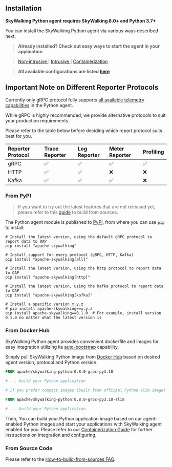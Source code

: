 ## Installation

**SkyWalking Python agent requires SkyWalking 8.0+ and Python 3.7+**

You can install the SkyWalking Python agent via various ways described next.

> **Already installed? Check out easy ways to start the agent in your application**

> [Non-intrusive <Recommended>](CLI.md) | [Intrusive <minimal>](Intrusive.md) | [Containerization](Container.md) 

> **All available configurations are listed [here](Configuration.md)**

## Important Note on Different Reporter Protocols

Currently only gRPC protocol fully supports [all available telemetry capabilities](../../README.md#capabilities) in the Python agent.

While gRPC is highly recommended, we provide alternative protocols to suit your production requirements.

Please refer to the table below before deciding which report protocol suits best for you.

| Reporter Protocol | Trace Reporter | Log Reporter | Meter Reporter | Profiling | 
|:------------------|:---------------|:-------------|:---------------|:----------|
| gRPC              | ✅              | ✅            | ✅              | ✅         |                
| HTTP              | ✅              | ✅            | ❌              | ❌         |                 
| Kafka             | ✅              | ✅            | ✅              | ❌         |     

### From PyPI

> If you want to try out the latest features that are not released yet, please refer to
> this [guide](faq/How-to-build-from-sources.md) to build from sources.

The Python agent module is published to [PyPI](https://pypi.org/project/apache-skywalking/), 
from where you can use `pip` to install:

```shell
# Install the latest version, using the default gRPC protocol to report data to OAP
pip install "apache-skywalking"

# Install support for every protocol (gRPC, HTTP, Kafka)
pip install "apache-skywalking[all]"

# Install the latest version, using the http protocol to report data to OAP
pip install "apache-skywalking[http]"

# Install the latest version, using the kafka protocol to report data to OAP
pip install "apache-skywalking[kafka]"

# Install a specific version x.y.z
# pip install apache-skywalking==x.y.z
pip install apache-skywalking==0.1.0  # For example, install version 0.1.0 no matter what the latest version is
```

### From Docker Hub

SkyWalking Python agent provides convenient dockerfile
and images for easy integration utilizing its [auto-bootstrap](CLI.md) capability.

Simply pull SkyWalking Python image from [Docker Hub](https://hub.docker.com/r/apache/skywalking-python)
based on desired agent version, protocol and Python version.

```dockerfile
FROM apache/skywalking-python:0.8.0-grpc-py3.10

# ... build your Python application

# If you prefer compact images (built from official Python slim image)

FROM apache/skywalking-python:0.8.0-grpc-py3.10-slim

# ... build your Python application
```

Then, You can build your Python application image based on our agent-enabled Python images and start
your applications with SkyWalking agent enabled for you. Please refer to our
[Containerization Guide](Container.md) for further instructions on integration and configuring.

### From Source Code

Please refer to the [How-to-build-from-sources FAQ](faq/How-to-build-from-sources.md).
